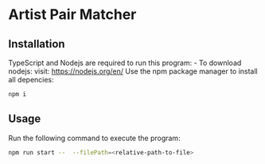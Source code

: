 # Artist Pair Matcher

## Installation
TypeScript and Nodejs are required to run this program:
    - To download nodejs: 
        visit: https://nodejs.org/en/
Use the npm package manager to install all depencies:
```bash
npm i 
```

## Usage
Run the following command to execute the program:
```bash
npm run start --  --filePath=<relative-path-to-file>
```